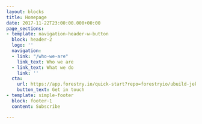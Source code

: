 ```yaml
---
layout: blocks
title: Homepage
date: 2017-11-22T23:00:00.000+00:00
page_sections:
- template: navigation-header-w-button
  block: header-2
  logo: ''
  navigation:
  - link: "/who-we-are"
    link_text: Who we are
  - link_text: What we do
    link: ''
  cta:
    url: https://app.forestry.io/quick-start?repo=forestryio/ubuild-jekyll&provider=github&engine=jekyll
    button_text: Get in touch
- template: simple-footer
  block: footer-1
  content: Subscribe

---
```

